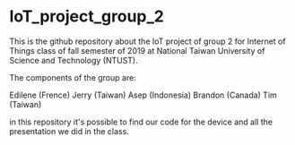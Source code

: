 # IoT_project_group_2

This is the github repository about the IoT project of group 2 for Internet of Things class of fall semester of 2019 at National Taiwan University of Science and Technology (NTUST).

The components of the group are:

Edilene (Frence)
Jerry   (Taiwan)
Asep    (Indonesia)
Brandon (Canada)
Tim     (Taiwan)

in this repository it's possible to find our code for the device and all the presentation we did in the class.
